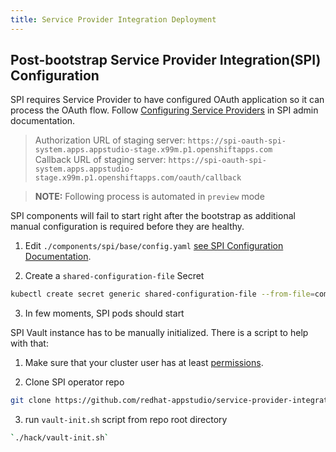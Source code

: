 ```yaml
---
title: Service Provider Integration Deployment
---
```


## Post-bootstrap Service Provider Integration(SPI) Configuration

SPI requires Service Provider to have configured OAuth application so it can process the OAuth flow. Follow [Configuring Service Providers](https://github.com/redhat-appstudio/service-provider-integration-operator/blob/main/docs/ADMIN.md#configuring-service-providers) in SPI admin documentation.

> Authorization URL of staging server: `https://spi-oauth-spi-system.apps.appstudio-stage.x99m.p1.openshiftapps.com`  
Callback URL of staging server: `https://spi-oauth-spi-system.apps.appstudio-stage.x99m.p1.openshiftapps.com/oauth/callback`

> **NOTE:**  Following process is automated in `preview` mode

SPI components will fail to start right after the bootstrap as additional manual configuration is required before they are healthy.

1. Edit `./components/spi/base/config.yaml` [see SPI Configuration Documentation](https://github.com/redhat-appstudio/service-provider-integration-operator/blob/main/docs/ADMIN.md#configuration).

2. Create a `shared-configuration-file` Secret 

```bash
kubectl create secret generic shared-configuration-file --from-file=components/spi/base/config.yaml -n spi-system
```

3. In few moments, SPI pods should start

SPI Vault instance has to be manually initialized. There is a script to help with that:

1. Make sure that your cluster user has at least [permissions](../../components/authentication/spi-vault-admin.yaml).

2. Clone SPI operator repo 

```bash
git clone https://github.com/redhat-appstudio/service-provider-integration-operator && cd service-provider-integration-operator
```

3. run `vault-init.sh` script from repo root directory 

```bash
`./hack/vault-init.sh`
```